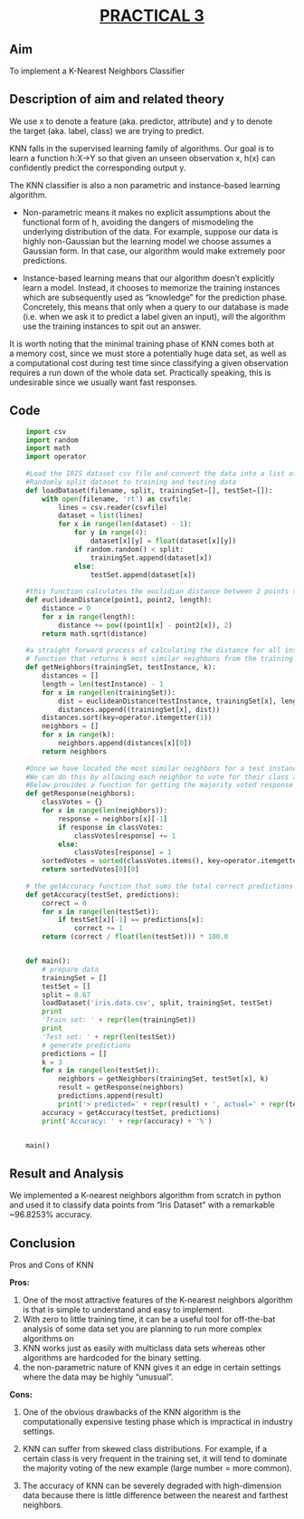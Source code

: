# <center><u>PRACTICAL 3</u></center> #
## Aim ##
To implement a K-Nearest Neighbors Classifier 

## Description of aim and related theory ##
We use x to denote a feature (aka. predictor, attribute) and y to denote the target (aka. label, class) we are trying to predict.

KNN falls in the supervised learning family of algorithms. Our goal is to learn a function h:X→Y so that given an unseen observation x, h(x) can confidently predict the corresponding output y.

The KNN classifier is also a non parametric and instance-based learning algorithm.

* Non-parametric means it makes no explicit assumptions about the functional form of h, avoiding the dangers of mismodeling the underlying distribution of the data. For example, suppose our data is highly non-Gaussian but the learning model we choose assumes a Gaussian form. In that case, our algorithm would make extremely poor predictions.

* Instance-based learning means that our algorithm doesn’t explicitly learn a model. Instead, it chooses to memorize the training instances which are subsequently used as “knowledge” for the prediction phase. Concretely, this means that only when a query to our database is made (i.e. when we ask it to predict a label given an input), will the algorithm use the training instances to spit out an answer.

It is worth noting that the minimal training phase of KNN comes both at a memory cost, since we must store a potentially huge data set, as well as a computational cost during test time since classifying a given observation requires a run down of the whole data set. Practically speaking, this is undesirable since we usually want fast responses.
​	
## Code ##
```python
    import csv
    import random
    import math
    import operator
    
    #Load the IRIS dataset csv file and convert the data into a list of lists (2D array)  , make sure the data file is in the current working directory
    #Randomly split dataset to training and testing data
    def loadDataset(filename, split, trainingSet=[], testSet=[]):
        with open(filename, 'rt') as csvfile:
            lines = csv.reader(csvfile)
            dataset = list(lines)
            for x in range(len(dataset) - 1):
                for y in range(4):
                    dataset[x][y] = float(dataset[x][y])
                if random.random() < split:
                    trainingSet.append(dataset[x])
                else:
                    testSet.append(dataset[x])
    
    #this function calculates the euclidian distance between 2 points to give a measure of similarity between the 2
    def euclideanDistance(point1, point2, length):
        distance = 0
        for x in range(length):
            distance += pow((point1[x] - point2[x]), 2)
        return math.sqrt(distance)
    
    #a straight forward process of calculating the distance for all instances and selecting a subset with the smallest distance values.
    # function that returns k most similar neighbors from the training set for a given test instance (using the already defined euclideanDistance function)
    def getNeighbors(trainingSet, testInstance, k):
        distances = []
        length = len(testInstance) - 1
        for x in range(len(trainingSet)):
            dist = euclideanDistance(testInstance, trainingSet[x], length)
            distances.append((trainingSet[x], dist))
        distances.sort(key=operator.itemgetter(1))
        neighbors = []
        for x in range(k):
            neighbors.append(distances[x][0])
        return neighbors
    
    #Once we have located the most similar neighbors for a test instance, the next task is to devise a predicted response based on those neighbors.
    #We can do this by allowing each neighbor to vote for their class attribute, and take the majority vote as the prediction.
    #Below provides a function for getting the majority voted response from a number of neighbors. It assumes the class is the last attribute for each neighbor.
    def getResponse(neighbors):
        classVotes = {}
        for x in range(len(neighbors)):
            response = neighbors[x][-1]
            if response in classVotes:
                classVotes[response] += 1
            else:
                classVotes[response] = 1
        sortedVotes = sorted(classVotes.items(), key=operator.itemgetter(1), reverse=True)
        return sortedVotes[0][0]
    
    # the getAccuracy function that sums the total correct predictions and returns the accuracy as a percentage of correct classifications.
    def getAccuracy(testSet, predictions):
        correct = 0
        for x in range(len(testSet)):
            if testSet[x][-1] == predictions[x]:
                correct += 1
        return (correct / float(len(testSet))) * 100.0


    def main():
        # prepare data
        trainingSet = []
        testSet = []
        split = 0.67
        loadDataset('iris.data.csv', split, trainingSet, testSet)
        print
        'Train set: ' + repr(len(trainingSet))
        print
        'Test set: ' + repr(len(testSet))
        # generate predictions
        predictions = []
        k = 3
        for x in range(len(testSet)):
            neighbors = getNeighbors(trainingSet, testSet[x], k)
            result = getResponse(neighbors)
            predictions.append(result)
            print('> predicted=' + repr(result) + ', actual=' + repr(testSet[x][-1]))
        accuracy = getAccuracy(testSet, predictions)
        print('Accuracy: ' + repr(accuracy) + '%')


    main()
```
## Result and Analysis ##
We implemented a K-nearest neighbors algorithm from scratch in python and used it to classify data points from “Iris Dataset” with a remarkable ~96.8253% accuracy.
## Conclusion ##
Pros and Cons of KNN

**Pros:**
1. One of the most attractive features of the K-nearest neighbors algorithm is that is simple to understand and easy to implement.
2. With zero to little training time, it can be a useful tool for off-the-bat analysis of some data set you are planning to run more complex algorithms on
3. KNN works just as easily with multiclass data sets whereas other algorithms are hardcoded for the binary setting. 
4. the non-parametric nature of KNN gives it an edge in certain settings where the data may be highly “unusual”.

**Cons:**
1. One of the obvious drawbacks of the KNN algorithm is the computationally expensive testing phase which is impractical in industry settings.

2. KNN can suffer from skewed class distributions. For example, if a certain class is very frequent in the training set, it will tend to dominate the majority voting of the new example (large number = more common). 

3. The accuracy of KNN can be severely degraded with high-dimension data because there is little difference between the nearest and farthest neighbors.
